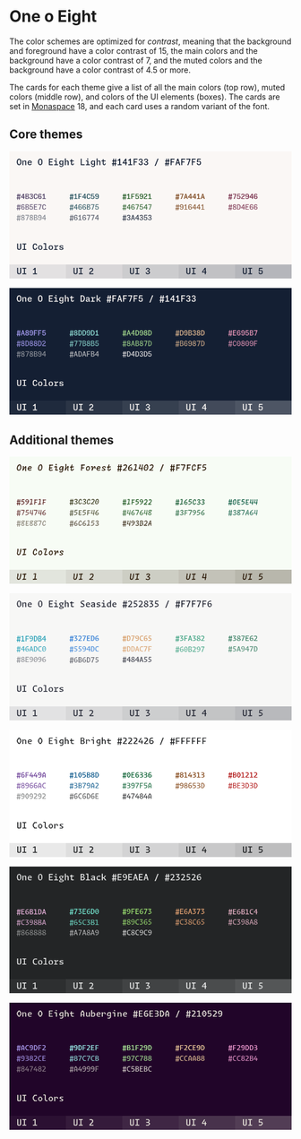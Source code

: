# One o Eight

The color schemes are optimized for *contrast*, meaning that the background and
foreground have a color contrast of 15, the main colors and the background have
a color contrast of 7, and the muted colors and the background have a color
contrast of 4.5 or more.

The cards for each theme give a list of all the main colors (top row), muted
colors (middle row), and colors of the UI elements (boxes). The cards are set in
[Monaspace](https://monaspace.githubnext.com/) 18, and each card uses a random
variant of the font.

## Core themes

![](cards/light.png)

![](cards/dark.png)

## Additional themes

![](cards/forest.png)

![](cards/seaside.png)

![](cards/bright.png)

![](cards/black.png)

![](cards/aubergine.png)
